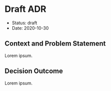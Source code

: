 # Draft ADR

- Status: draft
- Date: 2020-10-30

## Context and Problem Statement

Lorem ipsum.

## Decision Outcome

Lorem ipsum.
